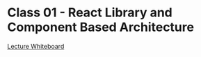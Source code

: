 # Class 01 - React Library and Component Based Architecture

[Lecture Whiteboard](https://projects.invisionapp.com/freehand/document/Wpk6k9LN4)
